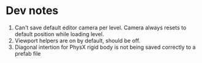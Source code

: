 # Dev notes

1. Can't save default editor camera per level. Camera always resets to default position while loading level.
2. Viewport helpers are on by default, should be off.
3. Diagonal intertion for PhysX rigid body is not being saved correctly to a prefab file
